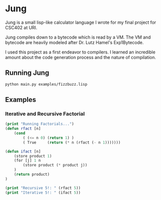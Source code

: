 # Jung

Jung is a small lisp-like calculator language I wrote for my final project for CSC402 at URI. 

Jung compiles down to a bytecode which is read by a VM. The VM and bytecode are heavily modeled after Dr. Lutz Hamel's Exp1Bytecode.

I used this project as a first endeavor to compilers. I learned an incredible amount about the code generation process and the nature of compilation.

## Running Jung
```bash
python main.py examples/fizzbuzz.lisp
```

## Examples
### Iterative and Recursive Factorial
```lisp
(print "Running Factorials...")
(defun rfact [n]
    (cond 
        ( (<= n 0) (return 1) )
        ( True     (return (* n (rfact (- n 1)))))))

(defun ifact [n]
    (store product 1)
    (for [j] 1 n
        (store product (* product j))
    )
    (return product)
)

(print "Recursive 5!: " (rfact 5))
(print "Iterative 5!: " (ifact 5))
```